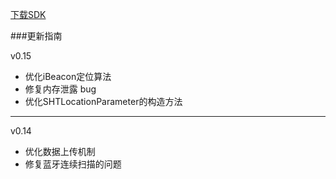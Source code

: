 [下载SDK](https://github.com/UbiroutingDevelop/NaturePosition-iOS-SDK)

###更新指南

v0.15

- 优化iBeacon定位算法
- 修复内存泄露 bug
- 优化SHTLocationParameter的构造方法

---------

v0.14

- 优化数据上传机制
- 修复蓝牙连续扫描的问题
